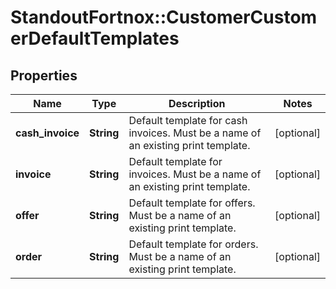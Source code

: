 # StandoutFortnox::CustomerCustomerDefaultTemplates

## Properties
Name | Type | Description | Notes
------------ | ------------- | ------------- | -------------
**cash_invoice** | **String** | Default template for cash invoices. Must be a name of an existing print template. | [optional] 
**invoice** | **String** | Default template for invoices. Must be a name of an existing print template. | [optional] 
**offer** | **String** | Default template for offers. Must be a name of an existing print template. | [optional] 
**order** | **String** | Default template for orders. Must be a name of an existing print template. | [optional] 

